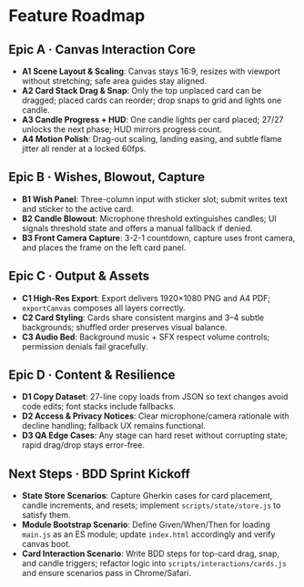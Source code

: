 # Feature Roadmap

## Epic A · Canvas Interaction Core
- **A1 Scene Layout & Scaling**: Canvas stays 16:9, resizes with viewport without stretching; safe area guides stay aligned.
- **A2 Card Stack Drag & Snap**: Only the top unplaced card can be dragged; placed cards can reorder; drop snaps to grid and lights one candle.
- **A3 Candle Progress + HUD**: One candle lights per card placed; 27/27 unlocks the next phase; HUD mirrors progress count.
- **A4 Motion Polish**: Drag-out scaling, landing easing, and subtle flame jitter all render at a locked 60fps.

## Epic B · Wishes, Blowout, Capture
- **B1 Wish Panel**: Three-column input with sticker slot; submit writes text and sticker to the active card.
- **B2 Candle Blowout**: Microphone threshold extinguishes candles; UI signals threshold state and offers a manual fallback if denied.
- **B3 Front Camera Capture**: 3-2-1 countdown, capture uses front camera, and places the frame on the left card panel.

## Epic C · Output & Assets
- **C1 High-Res Export**: Export delivers 1920×1080 PNG and A4 PDF; `exportCanvas` composes all layers correctly.
- **C2 Card Styling**: Cards share consistent margins and 3–4 subtle backgrounds; shuffled order preserves visual balance.
- **C3 Audio Bed**: Background music + SFX respect volume controls; permission denials fail gracefully.

## Epic D · Content & Resilience
- **D1 Copy Dataset**: 27-line copy loads from JSON so text changes avoid code edits; font stacks include fallbacks.
- **D2 Access & Privacy Notices**: Clear microphone/camera rationale with decline handling; fallback UX remains functional.
- **D3 QA Edge Cases**: Any stage can hard reset without corrupting state; rapid drag/drop stays error-free.

## Next Steps · BDD Sprint Kickoff
- **State Store Scenarios**: Capture Gherkin cases for card placement, candle increments, and resets; implement `scripts/state/store.js` to satisfy them.
- **Module Bootstrap Scenario**: Define Given/When/Then for loading `main.js` as an ES module; update `index.html` accordingly and verify canvas boot.
- **Card Interaction Scenario**: Write BDD steps for top-card drag, snap, and candle triggers; refactor logic into `scripts/interactions/cards.js` and ensure scenarios pass in Chrome/Safari.

